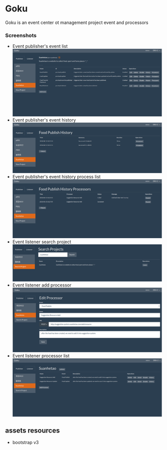 # Goku
Goku is an event center ot management project event and processors

### Screenshots
- Event publisher's event list
 ![image](https://github.com/MichaelLuthor/Goku/raw/master/Document/Screenshot/publisher-event-list.png)
- Event publisher's event history
 ![image](https://github.com/MichaelLuthor/Goku/raw/master/Document/Screenshot/publisher-event-history.png)
- Event publisher's event history process list
 ![image](https://github.com/MichaelLuthor/Goku/raw/master/Document/Screenshot/publisher-event-history-processor-list.png)
- Event listener search project
 ![image](https://github.com/MichaelLuthor/Goku/raw/master/Document/Screenshot/listener-search-project.png)
- Event listener add processor
 ![image](https://github.com/MichaelLuthor/Goku/raw/master/Document/Screenshot/listener-add-processor.png)
 - Event listener processor list
 ![image](https://github.com/MichaelLuthor/Goku/raw/master/Document/Screenshot/listener-processor-list.png)
 
## assets resources

- bootstrap v3
